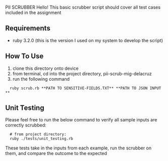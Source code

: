 PII SCRUBBER
Hello! This basic scrubber script should cover all test cases included in the assignment

## Requirements
- ruby 3.2.0 (this is the version I used on my system to develop the script)

## How To Use
1. clone this directory onto device
2. from terminal, cd into the project directory, pii-scrub-mig-delacruz
3. run the following command
  ```
    ruby scrub.rb **PATH TO SENSITIVE-FIELDS.TXT** **PATH TO JSON INPUT **
  ```
## Unit Testing
Please feel free to run the below command to verify all sample inputs are correctly scrubbed:
```
  # from project directory:
  ruby ./tests/unit_testing.rb
```
These tests take in the inputs from each example, run the scrubber on them, and compare the outcome to the expected
